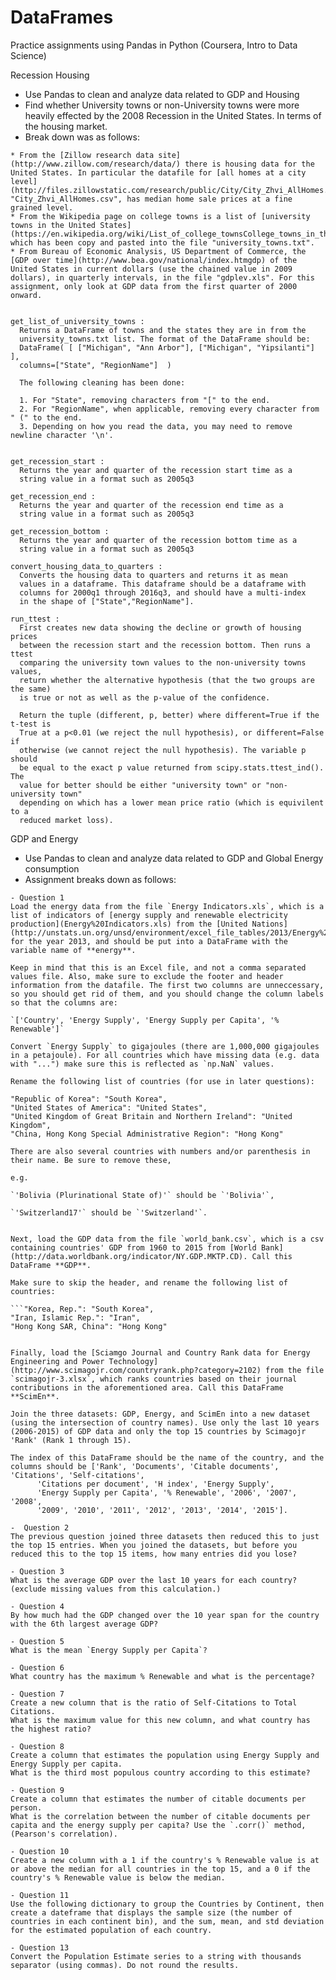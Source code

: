 # DataFrames
Practice assignments using Pandas in Python (Coursera, Intro to Data Science)

Recession Housing
  - Use Pandas to clean and analyze data related to GDP and Housing
  - Find whether University towns or non-University towns were more heavily effected by the 2008 Recession in the United States. In terms of the housing market.
  - Break down was as follows:
  ``` 
  * From the [Zillow research data site](http://www.zillow.com/research/data/) there is housing data for the United States. In particular the datafile for [all homes at a city level](http://files.zillowstatic.com/research/public/City/City_Zhvi_AllHomes.csv), "City_Zhvi_AllHomes.csv", has median home sale prices at a fine grained level.
 * From the Wikipedia page on college towns is a list of [university towns in the United States](https://en.wikipedia.org/wiki/List_of_college_townsCollege_towns_in_the_United_States) which has been copy and pasted into the file "university_towns.txt".
 * From Bureau of Economic Analysis, US Department of Commerce, the [GDP over time](http://www.bea.gov/national/index.htmgdp) of the United States in current dollars (use the chained value in 2009 dollars), in quarterly intervals, in the file "gdplev.xls". For this assignment, only look at GDP data from the first quarter of 2000 onward.
 
 
get_list_of_university_towns :
    Returns a DataFrame of towns and the states they are in from the 
    university_towns.txt list. The format of the DataFrame should be:
    DataFrame( [ ["Michigan", "Ann Arbor"], ["Michigan", "Yipsilanti"] ], 
    columns=["State", "RegionName"]  )
    
    The following cleaning has been done:

    1. For "State", removing characters from "[" to the end.
    2. For "RegionName", when applicable, removing every character from " (" to the end.
    3. Depending on how you read the data, you may need to remove newline character '\n'.
	

 get_recession_start :
    Returns the year and quarter of the recession start time as a 
    string value in a format such as 2005q3
    
 get_recession_end :
    Returns the year and quarter of the recession end time as a 
    string value in a format such as 2005q3
    
 get_recession_bottom :
    Returns the year and quarter of the recession bottom time as a 
    string value in a format such as 2005q3
    
 convert_housing_data_to_quarters :
    Converts the housing data to quarters and returns it as mean 
    values in a dataframe. This dataframe should be a dataframe with
    columns for 2000q1 through 2016q3, and should have a multi-index
    in the shape of ["State","RegionName"].

 run_ttest :
    First creates new data showing the decline or growth of housing prices
    between the recession start and the recession bottom. Then runs a ttest
    comparing the university town values to the non-university towns values, 
    return whether the alternative hypothesis (that the two groups are the same)
    is true or not as well as the p-value of the confidence. 
    
    Return the tuple (different, p, better) where different=True if the t-test is
    True at a p<0.01 (we reject the null hypothesis), or different=False if 
    otherwise (we cannot reject the null hypothesis). The variable p should
    be equal to the exact p value returned from scipy.stats.ttest_ind(). The
    value for better should be either "university town" or "non-university town"
    depending on which has a lower mean price ratio (which is equivilent to a
    reduced market loss).
  ```
  

GDP and Energy
  - Use Pandas to clean and analyze data related to GDP and Global Energy consumption
  - Assignment breaks down as follows:
  ```
  - Question 1 
 Load the energy data from the file `Energy Indicators.xls`, which is a list of indicators of [energy supply and renewable electricity production](Energy%20Indicators.xls) from the [United Nations](http://unstats.un.org/unsd/environment/excel_file_tables/2013/Energy%20Indicators.xls) for the year 2013, and should be put into a DataFrame with the variable name of **energy**.
 
 Keep in mind that this is an Excel file, and not a comma separated values file. Also, make sure to exclude the footer and header information from the datafile. The first two columns are unneccessary, so you should get rid of them, and you should change the column labels so that the columns are:
 
 `['Country', 'Energy Supply', 'Energy Supply per Capita', '% Renewable']`
 
 Convert `Energy Supply` to gigajoules (there are 1,000,000 gigajoules in a petajoule). For all countries which have missing data (e.g. data with "...") make sure this is reflected as `np.NaN` values.
 
 Rename the following list of countries (for use in later questions):
 
 "Republic of Korea": "South Korea",
 "United States of America": "United States",
 "United Kingdom of Great Britain and Northern Ireland": "United Kingdom",
 "China, Hong Kong Special Administrative Region": "Hong Kong"
 
 There are also several countries with numbers and/or parenthesis in their name. Be sure to remove these, 
 
 e.g. 
 
 `'Bolivia (Plurinational State of)'` should be `'Bolivia'`, 
 
 `'Switzerland17'` should be `'Switzerland'`.

 
 Next, load the GDP data from the file `world_bank.csv`, which is a csv containing countries' GDP from 1960 to 2015 from [World Bank](http://data.worldbank.org/indicator/NY.GDP.MKTP.CD). Call this DataFrame **GDP**. 
 
 Make sure to skip the header, and rename the following list of countries:
 
 ```"Korea, Rep.": "South Korea", 
 "Iran, Islamic Rep.": "Iran",
 "Hong Kong SAR, China": "Hong Kong"

 
 Finally, load the [Sciamgo Journal and Country Rank data for Energy Engineering and Power Technology](http://www.scimagojr.com/countryrank.php?category=2102) from the file `scimagojr-3.xlsx`, which ranks countries based on their journal contributions in the aforementioned area. Call this DataFrame **ScimEn**.
 
 Join the three datasets: GDP, Energy, and ScimEn into a new dataset (using the intersection of country names). Use only the last 10 years (2006-2015) of GDP data and only the top 15 countries by Scimagojr 'Rank' (Rank 1 through 15). 
 
 The index of this DataFrame should be the name of the country, and the columns should be ['Rank', 'Documents', 'Citable documents', 'Citations', 'Self-citations',
        'Citations per document', 'H index', 'Energy Supply',
        'Energy Supply per Capita', '% Renewable', '2006', '2007', '2008',
        '2009', '2010', '2011', '2012', '2013', '2014', '2015'].
   
  -  Question 2
 The previous question joined three datasets then reduced this to just the top 15 entries. When you joined the datasets, but before you reduced this to the top 15 items, how many entries did you lose?
 
  - Question 3
 What is the average GDP over the last 10 years for each country? (exclude missing values from this calculation.)
 
  - Question 4
 By how much had the GDP changed over the 10 year span for the country with the 6th largest average GDP?
 
  - Question 5
 What is the mean `Energy Supply per Capita`?
 
  - Question 6
 What country has the maximum % Renewable and what is the percentage?
 
  - Question 7
 Create a new column that is the ratio of Self-Citations to Total Citations. 
 What is the maximum value for this new column, and what country has the highest ratio?
 
  - Question 8
 Create a column that estimates the population using Energy Supply and Energy Supply per capita. 
 What is the third most populous country according to this estimate?
 
  - Question 9
 Create a column that estimates the number of citable documents per person. 
 What is the correlation between the number of citable documents per capita and the energy supply per capita? Use the `.corr()` method, (Pearson's correlation).
 
  - Question 10
 Create a new column with a 1 if the country's % Renewable value is at or above the median for all countries in the top 15, and a 0 if the country's % Renewable value is below the median.
 
  - Question 11
 Use the following dictionary to group the Countries by Continent, then create a dateframe that displays the sample size (the number of countries in each continent bin), and the sum, mean, and std deviation for the estimated population of each country.
 
  - Question 13
 Convert the Population Estimate series to a string with thousands separator (using commas). Do not round the results.
 
 ```
 
 
